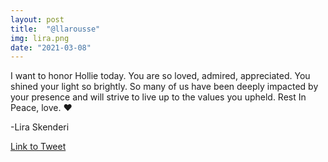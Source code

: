 ```yaml
---
layout: post
title:  "@llarousse"
img: lira.png
date: "2021-03-08"
---
```


I want to honor Hollie today. You are so loved, admired, appreciated. You shined your light so brightly. So many of us have been deeply impacted by your presence and will strive to live up to the values you upheld. Rest In Peace, love. 
❤️

-Lira Skenderi

[Link to Tweet](https://twitter.com/llarousse/status/1369008853174616085)

